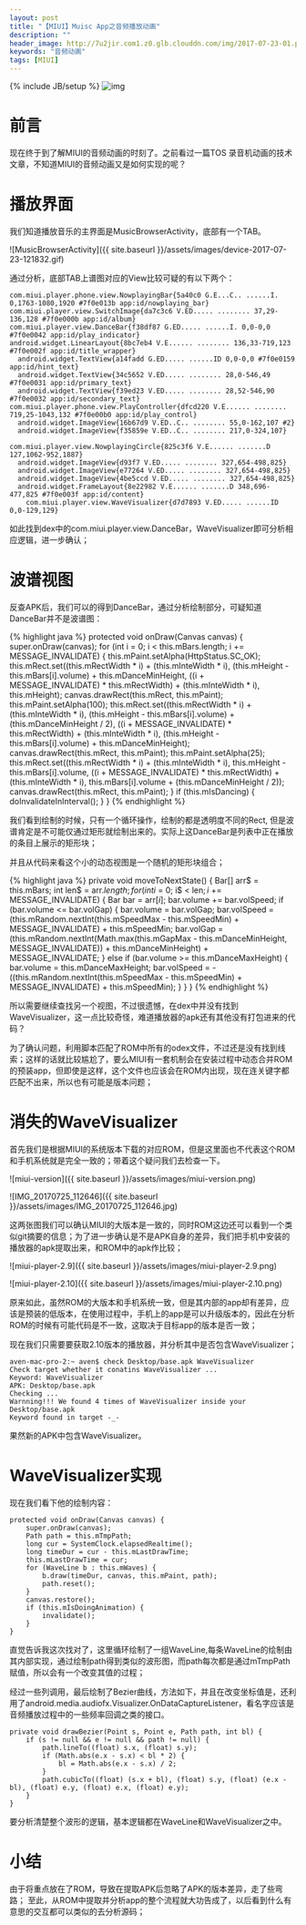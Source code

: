 ```yaml
---
layout: post
title: "【MIUI】Muisc App之音频播放动画"
description: ""
header_image: http://7u2jir.com1.z0.glb.clouddn.com/img/2017-07-23-01.png
keywords: "音频动画"
tags: [MIUI]
---
```

{% include JB/setup %}
![img](http://7u2jir.com1.z0.glb.clouddn.com/img/2017-07-23-01.png)

# 前言

现在终于到了解MIUI的音频动画的时刻了。之前看过一篇TOS 录音机动画的技术文章，不知道MIUI的音频动画又是如何实现的呢？

# 播放界面

我们知道播放音乐的主界面是MusicBrowserActivity，底部有一个TAB。

![MusicBrowserActivity]({{ site.baseurl }}/assets/images/device-2017-07-23-121832.gif)

通过分析，底部TAB上谱图对应的View比较可疑的有以下两个：

```
com.miui.player.phone.view.NowplayingBar{5a40c0 G.E...C.. ......I. 0,1763-1080,1920 #7f0e013b app:id/nowplaying_bar}
com.miui.player.view.SwitchImage{da7c3c6 V.ED..... ........ 37,29-136,128 #7f0e000b app:id/album}
com.miui.player.view.DanceBar{f38df87 G.ED..... ......I. 0,0-0,0 #7f0e0042 app:id/play_indicator}
android.widget.LinearLayout{8bc7eb4 V.E...... ........ 136,33-719,123 #7f0e002f app:id/title_wrapper}
  android.widget.TextView{a14fadd G.ED..... ......ID 0,0-0,0 #7f0e0159 app:id/hint_text}
  android.widget.TextView{34c5652 V.ED..... ........ 28,0-546,49 #7f0e0031 app:id/primary_text}
  android.widget.TextView{f39ed23 V.ED..... ........ 28,52-546,90 #7f0e0032 app:id/secondary_text}
com.miui.player.phone.view.PlayController{dfcd220 V.E...... ........ 719,25-1043,132 #7f0e00b0 app:id/play_control}
  android.widget.ImageView{16b67d9 V.ED..C.. ........ 55,0-162,107 #2}
  android.widget.ImageView{f35859e V.ED..C.. ........ 217,0-324,107}
```

```
com.miui.player.view.NowplayingCircle{825c3f6 V.E...... .......D 127,1062-952,1887}
  android.widget.ImageView{d93f7 V.ED..... ........ 327,654-498,825}
  android.widget.ImageView{e77264 V.ED..... ........ 327,654-498,825}
  android.widget.ImageView{4be5ccd V.ED..... ........ 327,654-498,825}
  android.widget.FrameLayout{8e22982 V.E...... .......D 348,696-477,825 #7f0e003f app:id/content}
    com.miui.player.view.WaveVisualizer{d7d7893 V.ED..... ......ID 0,0-129,129}

```
如此找到dex中的com.miui.player.view.DanceBar，WaveVisualizer即可分析相应逻辑，进一步确认；

# 波谱视图

反查APK后，我们可以的得到DanceBar，通过分析绘制部分，可疑知道DanceBar并不是波谱图：
 
{% highlight java %}
protected void onDraw(Canvas canvas) {
    super.onDraw(canvas);
    for (int i = 0; i < this.mBars.length; i += MESSAGE_INVALIDATE) {
        this.mPaint.setAlpha(HttpStatus.SC_OK);
        this.mRect.set((this.mRectWidth * i) + (this.mInteWidth * i), (this.mHeight - this.mBars[i].volume) + this.mDanceMinHeight, ((i + MESSAGE_INVALIDATE) * this.mRectWidth) + (this.mInteWidth * i), this.mHeight);
        canvas.drawRect(this.mRect, this.mPaint);
        this.mPaint.setAlpha(100);
        this.mRect.set((this.mRectWidth * i) + (this.mInteWidth * i), (this.mHeight - this.mBars[i].volume) + (this.mDanceMinHeight / 2), ((i + MESSAGE_INVALIDATE) * this.mRectWidth) + (this.mInteWidth * i), (this.mHeight - this.mBars[i].volume) + this.mDanceMinHeight);
        canvas.drawRect(this.mRect, this.mPaint);
        this.mPaint.setAlpha(25);
        this.mRect.set((this.mRectWidth * i) + (this.mInteWidth * i), this.mHeight - this.mBars[i].volume, ((i + MESSAGE_INVALIDATE) * this.mRectWidth) + (this.mInteWidth * i), this.mBars[i].volume + (this.mDanceMinHeight / 2));
        canvas.drawRect(this.mRect, this.mPaint);
    }
    if (this.mIsDancing) {
        doInvalidateInInterval();
    }
}
{% endhighlight %}

我们看到绘制的时候，只有一个循环操作，绘制的都是透明度不同的Rect, 但是波谱肯定是不可能仅通过矩形就绘制出来的。实际上这DanceBar是列表中正在播放的条目上展示的矩形块；

并且从代码来看这个小的动态视图是一个随机的矩形块组合；

{% highlight java %}
private void moveToNextState() {
    Bar[] arr$ = this.mBars;
    int len$ = arr$.length;
    for (int i$ = 0; i$ < len$; i$ += MESSAGE_INVALIDATE) {
        Bar bar = arr$[i$];
        bar.volume += bar.volSpeed;
        if (bar.volume <= bar.volGap) {
            bar.volume = bar.volGap;
            bar.volSpeed = (this.mRandom.nextInt(this.mSpeedMax - this.mSpeedMin) + MESSAGE_INVALIDATE) + this.mSpeedMin;
            bar.volGap = (this.mRandom.nextInt(Math.max(this.mGapMax - this.mDanceMinHeight, MESSAGE_INVALIDATE)) + this.mDanceMinHeight) + MESSAGE_INVALIDATE;
        } else if (bar.volume >= this.mDanceMaxHeight) {
            bar.volume = this.mDanceMaxHeight;
            bar.volSpeed = -((this.mRandom.nextInt(this.mSpeedMax - this.mSpeedMin) + MESSAGE_INVALIDATE) + this.mSpeedMin);
        }
    }
}
{% endhighlight %}

所以需要继续查找另一个视图，不过很遗憾，在dex中并没有找到WaveVisualizer，这一点比较奇怪，难道播放器的apk还有其他没有打包进来的代码？

为了确认问题，利用脚本匹配了ROM中所有的odex文件，不过还是没有找到线索；这样的话就比较尴尬了，要么MIUI有一套机制会在安装过程中动态合并ROM的预装app，但即使是这样，这个文件也应该会在ROM内出现，现在连关键字都匹配不出来，所以也有可能是版本问题；

# 消失的WaveVisualizer

首先我们是根据MIUI的系统版本下载的对应ROM，但是这里面也不代表这个ROM和手机系统就是完全一致的；带着这个疑问我们去检查一下。

![miui-version]({{ site.baseurl }}/assets/images/miui-version.png)

![IMG_20170725_112646]({{ site.baseurl }}/assets/images/IMG_20170725_112646.jpg)

这两张图我们可以确认MIUI的大版本是一致的，同时ROM这边还可以看到一个类似git摘要的信息；为了进一步确认是不是APK自身的差异，我们把手机中安装的播放器的apk提取出来，和ROM中的apk作比较；

![miui-player-2.9]({{ site.baseurl }}/assets/images/miui-player-2.9.png)

![miui-player-2.10]({{ site.baseurl }}/assets/images/miui-player-2.10.png)

原来如此，虽然ROM的大版本和手机系统一致，但是其内部的app却有差异，应该是预装的低版本，在使用过程中，手机上的app是可以升级版本的，因此在分析ROM的时候有可能代码是不一致，这取决于目标app的版本是否一致；

现在我们只需要要获取2.10版本的播放器，并分析其中是否包含WaveVisualizer；

```
aven-mac-pro-2:~ aven$ check Desktop/base.apk WaveVisualizer
Check target whether it conatins WaveVisualizer ...
Keyword: WaveVisualizer
APK: Desktop/base.apk
Checking ...
Warnning!!! We found 4 times of WaveVisualizer inside your Desktop/base.apk
Keyword found in target -_-
```

果然新的APK中包含WaveVisualizer。


# WaveVisualizer实现

现在我们看下他的绘制内容：

```
protected void onDraw(Canvas canvas) {
    super.onDraw(canvas);
    Path path = this.mTmpPath;
    long cur = SystemClock.elapsedRealtime();
    long timeDur = cur - this.mLastDrawTime;
    this.mLastDrawTime = cur;
    for (WaveLine b : this.mWaves) {
        b.draw(timeDur, canvas, this.mPaint, path);
        path.reset();
    }
    canvas.restore();
    if (this.mIsDoingAnimation) {
        invalidate();
    }
}
```

直觉告诉我这次找对了，这里循环绘制了一组WaveLine,每条WaveLine的绘制由其内部实现，通过绘制path得到类似的波形图，而path每次都是通过mTmpPath赋值，所以会有一个改变其值的过程；

经过一些列调用，最后绘制了Bezier曲线，方法如下，并且在改变坐标值是，还利用了android.media.audiofx.Visualizer.OnDataCaptureListener，看名字应该是音频播放过程中的一些频率回调之类的接口。

```
private void drawBezier(Point s, Point e, Path path, int bl) {
    if (s != null && e != null && path != null) {
        path.lineTo((float) s.x, (float) s.y);
        if (Math.abs(e.x - s.x) < bl * 2) {
            bl = Math.abs(e.x - s.x) / 2;
        }
        path.cubicTo((float) (s.x + bl), (float) s.y, (float) (e.x - bl), (float) e.y, (float) e.x, (float) e.y);
    }
}
```

要分析清楚整个波形的逻辑，基本逻辑都在WaveLine和WaveVisualizer之中。

# 小结

由于将重点放在了ROM，导致在提取APK后忽略了APK的版本差异，走了些弯路；
至此，从ROM中提取并分析app的整个流程就大功告成了，以后看到什么有意思的交互都可以类似的去分析源码；
